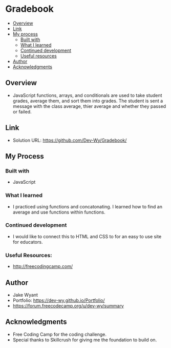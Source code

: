 # Gradebook

- [Overview](#overview)
- [Link](#link)
- [My process](#my-process)
  - [Built with](#built-with)
  - [What I learned](#what-i-learned)
  - [Continued development](#continued-development)
  - [Useful resources](#useful-resources)
- [Author](#author)
- [Acknowledgments](#acknowledgments)

## Overview
- JavaScript functions, arrays, and conditionals are used to take student grades, average them, and sort them into grades. The student is sent a message with the class average, thier average and whether they passed or failed.

## Link
- Solution URL:
 https://github.com/Dev-Wy/Gradebook/

## My Process
### Built with
- JavaScript

### What I learned
- I practiced using functions and concatonating. I learned how to find an average and use functions within functions.

### Continued development
- I would like to connect this to HTML and CSS to for an easy to use site for educators.

### Useful Resources: 
- http://freecodingcamp.com/

## Author
- Jake Wyant
- Portfolio: https://dev-wy.github.io/Portfolio/
- https://forum.freecodecamp.org/u/dev-wy/summary

## Acknowledgments
- Free Coding Camp for the coding challenge.
- Special thanks to Skillcrush for giving me the foundation to build on.
